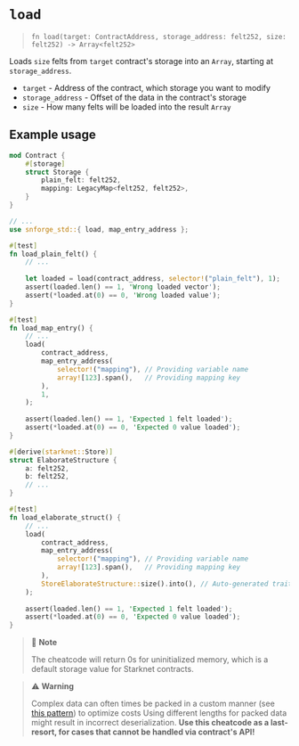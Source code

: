 # `load`

> `fn load(target: ContractAddress, storage_address: felt252, size: felt252) -> Array<felt252> `

Loads `size` felts from `target` contract's storage into an `Array`, starting at `storage_address`.

- `target` - Address of the contract, which storage you want to modify
- `storage_address` - Offset of the data in the contract's storage 
- `size` - How many felts will be loaded into the result `Array` 


## Example usage

```rust
mod Contract {
    #[storage]
    struct Storage {
        plain_felt: felt252,
        mapping: LegacyMap<felt252, felt252>,
    }
}

// ...
use snforge_std::{ load, map_entry_address };

#[test]
fn load_plain_felt() {
    // ...
    
    let loaded = load(contract_address, selector!("plain_felt"), 1);
    assert(loaded.len() == 1, 'Wrong loaded vector');
    assert(*loaded.at(0) == 0, 'Wrong loaded value');
}

#[test]
fn load_map_entry() {
    // ...
    load(
        contract_address, 
        map_entry_address(
            selector!("mapping"), // Providing variable name
            array![123].span(),   // Providing mapping key 
        ),
        1,
    );
    
    assert(loaded.len() == 1, 'Expected 1 felt loaded');
    assert(*loaded.at(0) == 0, 'Expected 0 value loaded');
}

#[derive(starknet::Store)]
struct ElaborateStructure {
    a: felt252,
    b: felt252,
    // ...
}

#[test]
fn load_elaborate_struct() {
    // ...
    load(
        contract_address, 
        map_entry_address(
            selector!("mapping"), // Providing variable name
            array![123].span(),   // Providing mapping key 
        ),
        StoreElaborateStructure::size().into(), // Auto-generated trait for starknet::Store deriving structs
    );
    
    assert(loaded.len() == 1, 'Expected 1 felt loaded');
    assert(*loaded.at(0) == 0, 'Expected 0 value loaded');
}
```

> 📝 **Note** 
> 
> The cheatcode will return 0s for uninitialized memory, which is a default storage value for Starknet contracts.


> ⚠️ **Warning**
> 
> Complex data can often times be packed in a custom manner (see [this pattern](https://book.cairo-lang.org/ch99-01-03-05-optimizing-storage.html#storage-optimization-with-storepacking)) to optimize costs
> Using different lengths for packed data might result in incorrect deserialization.
> **Use this cheatcode as a last-resort, for cases that cannot be handled via contract's API!**

